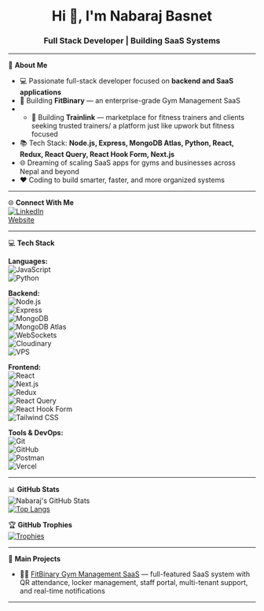 <h1 align="center">Hi 👋, I'm Nabaraj Basnet</h1>
<h3 align="center">Full Stack Developer | Building SaaS Systems</h3>

---

💫 **About Me**  
- 💻 Passionate full-stack developer focused on **backend and SaaS applications**  
- 🚀 Building **FitBinary** — an enterprise-grade Gym Management SaaS
- - 🚀 Building **Trainlink** — marketplace for fitness trainers and clients seeking trusted trainers/ a platform just like upwork but fitness focused
- 📚 Tech Stack: **Node.js, Express, MongoDB Atlas, Python, React, Redux, React Query, React Hook Form, Next.js**  
- 🌐 Dreaming of scaling SaaS apps for gyms and businesses across Nepal and beyond  
- ❤️ Coding to build smarter, faster, and more organized systems  

---

🌐 **Connect With Me**  
[![LinkedIn](https://img.shields.io/badge/LinkedIn-0A66C2?style=flat&logo=linkedin&logoColor=white)](https://www.linkedin.com/in/nabaraj-basnet-1b9216248/)  
[Website](https://nabarajbasnet.com)

---

💻 **Tech Stack**  

**Languages:**  
![JavaScript](https://img.shields.io/badge/-JavaScript-black?style=flat-square&logo=javascript)  
![Python](https://img.shields.io/badge/-Python-black?style=flat-square&logo=python)  

**Backend:**  
![Node.js](https://img.shields.io/badge/-Node.js-black?style=flat-square&logo=node.js)  
![Express](https://img.shields.io/badge/-Express.js-black?style=flat-square&logo=express)  
![MongoDB](https://img.shields.io/badge/-MongoDB-black?style=flat-square&logo=mongodb)  
![MongoDB Atlas](https://img.shields.io/badge/-MongoDB_Atlas-black?style=flat-square&logo=mongodb)  
![WebSockets](https://img.shields.io/badge/-WebSockets-black?style=flat-square)  
![Cloudinary](https://img.shields.io/badge/-Cloudinary-black?style=flat-square)  
![VPS](https://img.shields.io/badge/-VPS-black?style=flat-square)  

**Frontend:**  
![React](https://img.shields.io/badge/-React-black?style=flat-square&logo=react)  
![Next.js](https://img.shields.io/badge/-Next.js-black?style=flat-square&logo=next.js)  
![Redux](https://img.shields.io/badge/-Redux-black?style=flat-square&logo=redux)  
![React Query](https://img.shields.io/badge/-React_Query-black?style=flat-square)  
![React Hook Form](https://img.shields.io/badge/-React_Hook_Form-black?style=flat-square)  
![Tailwind CSS](https://img.shields.io/badge/-TailwindCSS-black?style=flat-square&logo=tailwindcss)  

**Tools & DevOps:**  
![Git](https://img.shields.io/badge/-Git-black?style=flat-square&logo=git)  
![GitHub](https://img.shields.io/badge/-GitHub-black?style=flat-square&logo=github)  
![Postman](https://img.shields.io/badge/-Postman-black?style=flat-square&logo=postman)  
![Vercel](https://img.shields.io/badge/-Vercel-black?style=flat-square&logo=vercel)  

---

📊 **GitHub Stats**  
![Nabaraj's GitHub Stats](https://github-readme-stats.vercel.app/api?username=nabarajbasnet&show_icons=true&theme=radical)  
[![Top Langs](https://github-readme-stats.vercel.app/api/top-langs/?username=nabarajbasnet&layout=compact&theme=radical)](https://github.com/anuraghazra/github-readme-stats)

🏆 **GitHub Trophies**  
[![Trophies](https://github-profile-trophy.vercel.app/?username=nabarajbasnet&theme=radical)](https://github.com/ryo-ma/github-profile-trophy)

---

🎯 **Main Projects**  
- 🏋️‍♂️ [FitBinary Gym Management SaaS](https://fitbinary.com) — full-featured SaaS system with QR attendance, locker management, staff portal, multi-tenant support, and real-time notifications

---

